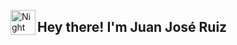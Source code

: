 <img alt="Night Coding" src="./assets/Hand%20Wave.gif" width='40' align="left"/><h2>Hey there! I'm Juan José Ruiz </h2>
